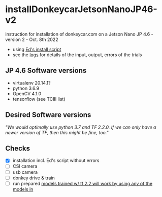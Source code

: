 # installDonkeycarJetsonNanoJP46-v2
instruction for installation of  donkeycar.com on a Jetson Nano JP 4.6 - version 2 - Oct. 8th 2022

- using [Ed's install script](https://github.com/autorope/donkeycar/tree/990-jetson-nano-install-script)
- see the [logs](logs) for details of the input, output, errors of the trials 

## JP 4.6 Software versions
- virtualenv 20.14.1?
- python 3.6.9
- OpenCV 4.1.0
- tensorflow (see TCIII list)


## Desired Software versions
*"We would optimally use python 3.7 and TF 2.2.0. If we can only have a newer version of TF, then this might be fine, too."*

## Checks
- [x] installation incl. Ed's script without errors
- [ ] CSI camera
- [ ] usb camera
- [ ] donkey drive & train
- [ ] run prepared [models trained w/ tf 2.2 will work by using any of the models in ](https://github.com/autorope/donkey_datasets/tree/master/circuit_launch_20210716/models)
